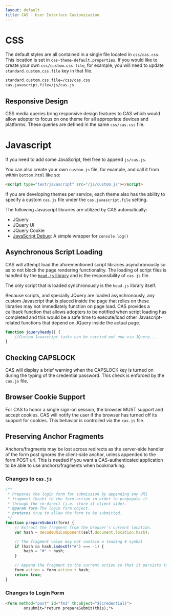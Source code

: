 ```yaml
---
layout: default
title: CAS - User Interface Customization
---
```


# CSS
The default styles are all contained in a single file located in `css/cas.css`. This location is set in `cas-theme-default.properties`.
If you would like to create your own `css/custom.css file`, for example, you will need to update `standard.custom.css.file` key in that file.

```bash
standard.custom.css.file=/css/cas.css
cas.javascript.file=/js/cas.js
```

## Responsive Design
CSS media queries bring responsive design features to CAS which would allow adopter to focus on one theme for all appropriate devices and platforms. These queries are defined in the same `css/cas.css` file.

# Javascript
If you need to add some JavaScript, feel free to append `js/cas.js`.

You can also create your own `custom.js` file, for example, and call it from within `bottom.html` like so:

```html
<script type="text/javascript" src="/js/custom.js"></script>
```

If you are developing themes per service, each theme also has the ability to specify a custom `cas.js` file under the `cas.javascript.file` setting.

The following Javascript libraries are utilized by CAS automatically:

* JQuery
* JQuery UI
* JQuery Cookie
* [JavaScript Debug](http://benalman.com/projects/javascript-debug-console-log/): A simple wrapper for `console.log()`

## Asynchronous Script Loading
CAS will attempt load the aforementioned script libraries asynchronously so as to not block the page rendering functionality.
The loading of script files is handled by the [`head.js` library](http://headjs.com) and is the responsibility of `cas.js` file.

The only script that is loaded synchronously is the `head.js` library itself.

Because scripts, and specially JQuery are loaded asynchronously, any custom Javascript that is placed inside the page
that relies on these libraries may not immediately function on page load. CAS provides a callback function that allows
adopters to be notified when script loading has completed and this would be a safe time to execute/load other Javascript-related
functions that depend on JQuery inside the actual page.

```javascript
function jqueryReady() {
    //Custom Javascript tasks can be carried out now via JQuery...
}
```

## Checking CAPSLOCK
CAS will display a brief warning when the CAPSLOCK key is turned on during the typing of the credential password. This check is enforced by the `cas.js` file.

## Browser Cookie Support
For CAS to honor a single sign-on session, the browser MUST support and accept cookies. CAS will notify the
user if the browser has turned off its support for cookies. This behavior is controlled via the `cas.js` file.

## Preserving Anchor Fragments
Anchors/fragments may be lost across redirects as the server-side handler of the form post ignores the client-side anchor, unless appended to the form POST url.
This is needed if you want a CAS-authenticated application to be able to use anchors/fragments when bookmarking.

### Changes to `cas.js`
```javascript
/**
 * Prepares the login form for submission by appending any URI
 * fragment (hash) to the form action in order to propagate it
 * through the re-direct (i.e. store it client side).
 * @param form The login form object.
 * @returns true to allow the form to be submitted.
 */
function prepareSubmit(form) {
    // Extract the fragment from the browser's current location.
    var hash = decodeURIComponent(self.document.location.hash);

    // The fragment value may not contain a leading # symbol
    if (hash && hash.indexOf("#") === -1) {
        hash = "#" + hash;
    }

    // Append the fragment to the current action so that it persists to the redirected URL.
    form.action = form.action + hash;
    return true;
}
```


### Changes to Login Form

```html
<form method="post" id="fm1" th:object="${credential}">
        onsubmit="return prepareSubmit(this);">
```
